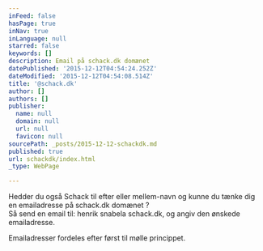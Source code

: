 ```yaml
---
inFeed: false
hasPage: true
inNav: true
inLanguage: null
starred: false
keywords: []
description: Email på schack.dk domænet
datePublished: '2015-12-12T04:54:24.252Z'
dateModified: '2015-12-12T04:54:08.514Z'
title: '@schack.dk'
author: []
authors: []
publisher:
  name: null
  domain: null
  url: null
  favicon: null
sourcePath: _posts/2015-12-12-schackdk.md
published: true
url: schackdk/index.html
_type: WebPage

---
```

Hedder du også Schack til efter eller mellem-navn og kunne du tænke dig en emailadresse på schack.dk domænet ?   
Så send en email til: henrik snabela schack.dk, og angiv den ønskede emailadresse.
  
Emailadresser fordeles efter først til mølle princippet.